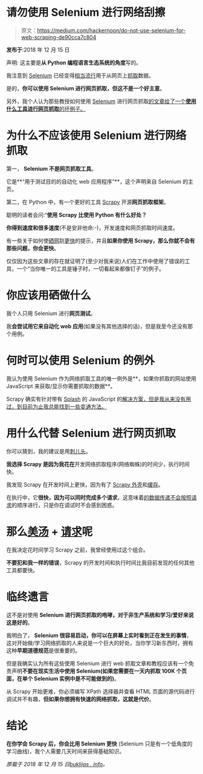 # 请勿使用 Selenium 进行网络刮擦

> 原文：<https://medium.com/hackernoon/do-not-use-selenium-for-web-scraping-de90cca7c804>

**发布于**:2018 年 12 月 15 日

声明:
这主要是**从 Python 编程语言生态系统的角度**写的。

我注意到 [Selenium](https://www.seleniumhq.org/) 已经变得[相当流行](/the-andela-way/introduction-to-web-scraping-using-selenium-7ec377a8cf72)用于从网页上[抓取](https://towardsdatascience.com/web-scraping-using-selenium-python-8a60f4cf40ab)数据。

是的，**你可以使用 Selenium 进行网页抓取，但这不是一个好主意**。

另外，我个人认为那些教授如何使用 [Selenium](https://hackernoon.com/tagged/selenium) 进行网页抓取[的文章给了一个**使用什么工具进行网页抓取**的坏例子。](https://hackernoon.com/tagged/scraping)

# 为什么不应该使用 Selenium 进行网络抓取

第一， **Selenium 不是网页抓取工具**。

它是**“用于测试目的的自动化 web 应用程序”**，这个声明来自 Selenium 的主页。

第二，在 Python 中，有一个更好的工具 [Scrapy](https://scrapy.org/) 开源**网页抓取框架**。

聪明的读者会问:“**使用 Scrapy 比使用 Python 有什么好处？**

**你得到速度和很多速度**(不是安非他命:-)，开发速度和网页抓取时间速度。

有一些关于如何使[硒网](/dreamcatcher-its-blog/5-simple-tips-for-improving-automated-web-testing-or-efficient-web-crawling-using-selenium-python-43038d7b7916)刮[更快](https://stackoverflow.com/questions/39036137/how-yo-make-a-selenium-scripts-faster)的提示，并且**如果你使用 Scrapy，那么你就不会有那些问题，你会更快**。

仅仅因为这些文章的存在就证明了(至少对我来说)人们在工作中使用了错误的工具，一个“当你唯一的工具是锤子时，一切看起来都像钉子”的例子。

# 你应该用硒做什么

我个人只用 Selenium 进行**网页测试**。

我**会尝试用它来自动化 web 应用**(如果没有其他选择的话)，但是我至今还没有那个用例。

# 何时可以使用 Selenium 的例外

我认为使用 Selenium 作为网络抓取工具的唯一例外是**，如果你抓取的网站使用 JavaScript 来获取/显示你需要抓取的数据**。

Scrapy 确实有针对带有 [Splash](https://github.com/scrapinghub/splash) 的 JavaScript 的[解决方案，但是我从来没有用过，到目前为止我总能找到一些变通方法。](https://blog.scrapinghub.com/2015/03/02/handling-javascript-in-scrapy-with-splash)

# 用什么代替 Selenium 进行网页抓取

你可以猜到，我的建议是用[刺儿头](https://scrapy.org/)。

**我选择 Scrapy 是因为我花在**开发网络抓取程序(网络蜘蛛)的时间少，执行时间快。

我发现 Scrapy 在开发时间上更快，因为有了 [Scrapy 外壳](https://doc.scrapy.org/en/latest/topics/shell.html)和[缓存](https://doc.scrapy.org/en/latest/topics/downloader-middleware.html#module-scrapy.downloadermiddlewares.httpcache)。

在执行中，它**很快，因为可以同时完成多个请求**，这意味着[的数据传递不会按照请求](https://stackoverflow.com/questions/50229856/making-scrapy-request-deteministics)的顺序进行，只是你在调试时不会感到困惑。

# 那么[美汤](https://www.crummy.com/software/BeautifulSoup/bs4/doc/) + [请求](http://docs.python-requests.org/en/master/)呢

在我决定花时间学习 Scrapy 之前，我曾经使用过这个组合。

**不要犯和我一样的错误**，Scrapy 的开发时间和执行时间比我目前发现的任何其他工具都要快。

# 临终遗言

这不是对使用 **Selenium 进行网页抓取的咆哮，对于非生产系统和学习/爱好来说这是好的**。

我明白了， **Selenium 很容易启动，你可以在屏幕上实时看到正在发生的事情**，这对开始做/学习网络抓取的人来说是一个巨大的好处，当你学习新东西时，拥有这种**早期道德规范**是很重要的。

但是我确实认为所有这些使用 Selenium 进行 web 抓取文章和教程应该有一个免责声明**不要在现实生活中使用 Selenium(如果您需要在一天内抓取 100K 个页面，在单个 Selenium 实例中是不可能做到的)**。

从 Scrapy 开始更难，你必须编写 XPath 选择器并查看 HTML 页面的源代码进行调试并不有趣，**但如果你想拥有快速的网络抓取，这就是代价**。

# 结论

**在你学会 Scrapy 后，你会比用 Selenium 更快** (Selenium 只是有一个低角度的学习曲线)，我个人需要几天时间来获得基础知识。

*原载于 2018 年 12 月 15 日*[*buklijas . info*](http://buklijas.info/blog/2018/12/15/do-not-use-selenium-for-web-scraping/)*。*